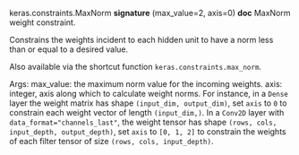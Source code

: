keras.constraints.MaxNorm
__signature__
(max_value=2, axis=0)
__doc__
MaxNorm weight constraint.

Constrains the weights incident to each hidden unit
to have a norm less than or equal to a desired value.

Also available via the shortcut function `keras.constraints.max_norm`.

Args:
    max_value: the maximum norm value for the incoming weights.
    axis: integer, axis along which to calculate weight norms.
        For instance, in a `Dense` layer the weight matrix
        has shape `(input_dim, output_dim)`,
        set `axis` to `0` to constrain each weight vector
        of length `(input_dim,)`.
        In a `Conv2D` layer with `data_format="channels_last"`,
        the weight tensor has shape
        `(rows, cols, input_depth, output_depth)`,
        set `axis` to `[0, 1, 2]`
        to constrain the weights of each filter tensor of size
        `(rows, cols, input_depth)`.

